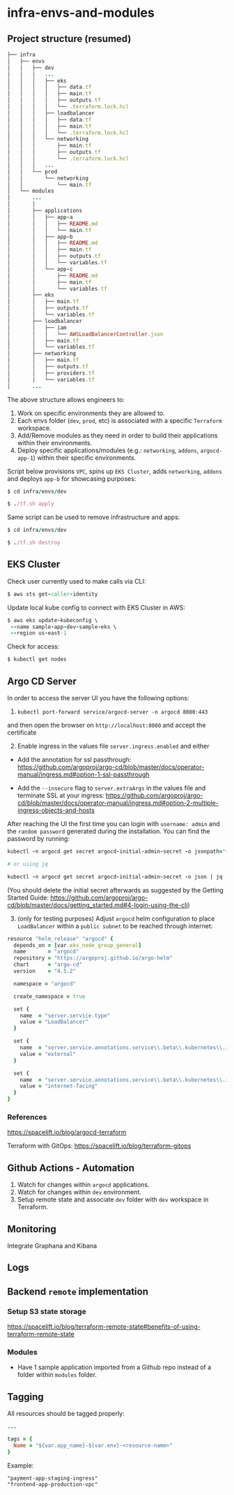 # infra-envs-and-modules

## Project structure (resumed)

```ruby
├── infra
│   ├── envs
│   │   ├── dev
│   │   │   ...
│   │   │   ├── eks
│   │   │   │   ├── data.tf
│   │   │   │   ├── main.tf
│   │   │   │   ├── outputs.tf
│   │   │   │   └── .terraform.lock.hcl
│   │   │   ├── loadbalancer
│   │   │   │   ├── data.tf
│   │   │   │   ├── main.tf
│   │   │   │   └── .terraform.lock.hcl
│   │   │   └── networking
│   │   │       ├── main.tf
│   │   │       ├── outputs.tf
│   │   │       └── .terraform.lock.hcl
│   │   │   ...
│   │   └── prod
│   │       └── networking
│   │           └── main.tf
│   └── modules
│       ...
│       │  
│       ├── applications
│       │   ├── app-a
│       │   │   ├── README.md
│       │   │   └── main.tf
│       │   ├── app-b
│       │   │   ├── README.md
│       │   │   ├── main.tf
│       │   │   ├── outputs.tf
│       │   │   └── variables.tf
│       │   └── app-c
│       │       ├── README.md
│       │       ├── main.tf
│       │       └── variables.tf
│       ├── eks
│       │   ├── main.tf
│       │   ├── outputs.tf
│       │   └── variables.tf
│       ├── loadbalancer
│       │   ├── iam
│       │   │   └── AWSLoadBalancerController.json
│       │   ├── main.tf
│       │   └── variables.tf
│       ├── networking
│       │   ├── main.tf
│       │   ├── outputs.tf
│       │   ├── providers.tf
│       │   └── variables.tf
│       ...
```

The above structure allows engineers to:

1. Work on specific environments they are allowed to.
2. Each envs folder (`dev`, `prod`, etc) is associated with a specific `Terraform` workspace.
3. Add/Remove modules as they need in order to build their applications within their environments.
4. Deploy specific applications/modules (e.g.: `networking`, `addons`, `argocd-app-1`) within their specific environments.

Script below provisions `VPC`, spins up `EKS Cluster`, adds `networking`, `addons` and deploys `app-b` for showcasing purposes:

```ruby
$ cd infra/envs/dev

$ ./tf.sh apply
```

Same script can be used to remove infrastructure and apps:

```ruby
$ cd infra/envs/dev

$ ./tf.sh destroy
```

## EKS Cluster

Check user currently used to make calls via CLI:

```ruby
$ aws sts get-caller-identity
```

Update local kube config to connect with EKS Cluster in AWS:

```ruby
$ aws eks update-kubeconfig \
 --name sample-app-dev-sample-eks \
 --region us-east-1
```

Check for access:

```ruby
$ kubectl get nodes
```

## Argo CD Server

In order to access the server UI you have the following options:

1. `kubectl port-forward service/argocd-server -n argocd 8080:443`

and then open the browser on `http://localhost:8080` and accept the certificate

2. Enable ingress in the values file `server.ingress.enabled` and either

- Add the annotation for ssl passthrough:
  https://github.com/argoproj/argo-cd/blob/master/docs/operator-manual/ingress.md#option-1-ssl-passthrough

- Add the `--insecure` flag to `server.extraArgs` in the values file and terminate SSL at your ingress:
  https://github.com/argoproj/argo-cd/blob/master/docs/operator-manual/ingress.md#option-2-multiple-ingress-objects-and-hosts

After reaching the UI the first time you can login with `username: admin` and the `random password` generated during the installation. You can find the password by running:

```ruby
kubectl -n argocd get secret argocd-initial-admin-secret -o jsonpath="{.data.password}" | base64 -d

# or using jq

kubectl -n argocd get secret argocd-initial-admin-secret -o json | jq .data.password -r | base64 -d
```

(You should delete the initial secret afterwards as suggested by the Getting Started Guide: https://github.com/argoproj/argo-cd/blob/master/docs/getting_started.md#4-login-using-the-cli)

3. (only for testing purposes) Adjust `argocd` helm configuration to place `LoadBalancer` within a `public subnet` to be reached through internet:

```ruby
resource "helm_release" "argocd" {
  depends_on = [var.eks_node_group_general]
  name       = "argocd"
  repository = "https://argoproj.github.io/argo-helm"
  chart      = "argo-cd"
  version    = "4.5.2"

  namespace = "argocd"

  create_namespace = true

  set {
    name  = "server.service.type"
    value = "LoadBalancer"
  }

  set {
    name  = "server.service.annotations.service\\.beta\\.kubernetes\\.io/aws-load-balancer-type"
    value = "external"
  }

  set {
    name  = "server.service.annotations.service\\.beta\\.kubernetes\\.io/aws-load-balancer-scheme"
    value = "internet-facing"
  }
}
```

### References

https://spacelift.io/blog/argocd-terraform

Terraform with GitOps: https://spacelift.io/blog/terraform-gitops

## Github Actions - Automation

1. Watch for changes within `argocd` applications.
2. Watch for changes within `dev` environment.
3. Setup remote state and associate `dev` folder with `dev` workspace in Terraform.

## Monitoring

Integrate Graphana and Kibana

## Logs

## Backend `remote` implementation

### Setup S3 state storage

https://spacelift.io/blog/terraform-remote-state#benefits-of-using-terraform-remote-state

### Modules

- Have 1 sample application imported from a Github repo instead of a folder within `modules` folder.

## Tagging

All resources should be tagged properly:

```ruby
...

tags = {
  Name = "${var.app_name}-${var.env}-<resource-name>"
}
```

Example:

```
"payment-app-staging-ingress"
"frontend-app-production-vpc"
```
